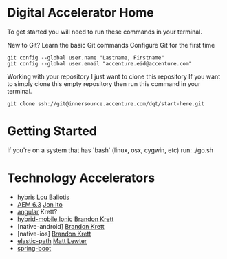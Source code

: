 # Digital Accelerator Home

To get started you will need to run these commands in your terminal.

New to Git? Learn the basic Git commands
Configure Git for the first time

    git config --global user.name "Lastname, Firstname"
    git config --global user.email "accenture.eid@accenture.com"

Working with your repository
I just want to clone this repository
If you want to simply clone this empty repository then run this command in your terminal.

    git clone ssh://git@innersource.accenture.com/dqt/start-here.git

# Getting Started
If you're on a system that has 'bash' (linux, osx, cygwin, etc) run:
    ./go.sh

# Technology Accelerators
* [hybris](https://innersource.accenture.com/projects/A1129/repos/hybris-quickstart/browse) [Lou Baliotis](https://people.accenture.com/People/user/louis.baliotis)
* [AEM 6.3](https://innersource.accenture.com/projects/GSKDO/repos/aem_install_author_publish/browse) [Jon Ito](https://people.accenture.com/People/user/jon.ito)
* [angular](https://innersource.accenture.com/projects/NEW/repos/newao-angular/browse) Krett?
* [hybrid-mobile Ionic](https://innersource.accenture.com/projects/A3050/repos/ionic2-app-sample/browse) [Brandon Krett](https://people.accenture.com/People/user/brandon.krett)
* [native-android] [Brandon Krett](https://people.accenture.com/People/user/brandon.krett)
* [native-ios] [Brandon Krett](https://people.accenture.com/People/user/brandon.krett)
* [elastic-path](https://innersource.accenture.com/projects/EPB) [Matt Lewter](https://people.accenture.com/People/user/matthew.lewter)
* [spring-boot]()

